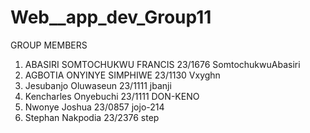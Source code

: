 # Web__app_dev_Group11


GROUP MEMBERS


1. ABASIRI SOMTOCHUKWU FRANCIS 23/1676 SomtochukwuAbasiri
2. AGBOTIA ONYINYE SIMPHIWE 23/1130 Vxyghn
3. Jesubanjo Oluwaseun 23/1111 jbanji
4. Kencharles Onyebuchi 23/1111 DON-KENO
5. Nwonye Joshua 23/0857 jojo-214
6. Stephan Nakpodia 23/2376 step
